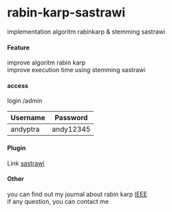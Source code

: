 # rabin-karp-sastrawi
implementation algoritm rabinkarp & stemming sastrawi

#### Feature
improve algoritm rabin karp <br/>
improve execution time using stemming sastrawi

#### access
login /admin

| Username | Password |
| ------ | ------ |
| andyptra | andy12345 |

#### Plugin

Link [sastrawi](https://github.com/sastrawi/sastrawi) <br/>

#### Other
you can find out my journal about rabin karp [IEEE](https://ieeexplore.ieee.org/document/8938458) <br/>
if any question, you can contact me
